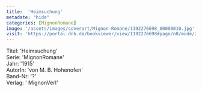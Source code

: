 ```yaml
---
title:  'Heimsuchung'
metadate: "hide"
categories: [MignonRomane]
image: '/assets/images/coverart/Mignon-Romane/1192276698_00000010.jpg'
visit: 'https://portal.dnb.de/bookviewer/view/1192276698#page/n0/mode/2up'
---
```

Titel: 'Heimsuchung' <br>
Serie: 'MignonRomane' <br>
Jahr: '1915' <br>
AutorIn: 'von M. B. Hohenofen' <br>
Band-Nr: '?' <br>
Verlag: ' MignonVerl'